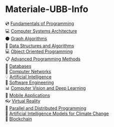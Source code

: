 # Materiale-UBB-Info

:cd: [Fundamentals of Programming](https://github.com/SorinAlexB/Materiale-UBB-Info/tree/data/Fundamentals%20of%20Programming)<br>
:computer: [Computer Systems Architecture](https://github.com/SorinAlexB/Materiale-UBB-Info/tree/data/Computer%20Systems%20Architecture)<br>
:black_circle: [Graph Algorithms](https://github.com/SorinAlexB/Materiale-UBB-Info/tree/data/Graph%20Algorithms/Labs)<br>
:bowling: [Data Structures and Algorithms](https://github.com/SorinAlexB/Materiale-UBB-Info/tree/data/Data%20Structures%20and%20Algorithms)<br>
:computer: [Object Oriented Programming](https://github.com/SorinAlexB/Materiale-UBB-Info/tree/data/Object%20Oriented%20Programming)<br>
:clipboard: [Advanced Programming Methods](https://github.com/SorinAlexB/Materiale-UBB-Info/tree/data/Advanced%20Programming%20Methods)<br>
:roller_coaster: [Databases](https://github.com/SorinAlexB/Materiale-UBB-Info/tree/data/Databases)<br>
:file_folder: [Computer Networks](https://github.com/SorinAlexB/Materiale-UBB-Info/tree/data/Computer%20Networks)<br>
:bulb: [Artificial Intelligence](https://github.com/SorinAlexB/Materiale-UBB-Info/tree/data/Artificial%20Intelligence)<br>
:wrench: [Software Engineering](https://github.com/SorinAlexB/Materiale-UBB-Info/tree/data/Software%20Engineering)<br>
:bar_chart: [Computer Vision and Deep Learning](https://github.com/SorinAlexB/Materiale-UBB-Info/tree/data/Computer%20Vision%20and%20Deep%20Learning)<br>
:iphone: [Mobile Applications](https://github.com/SorinAlexB/Materiale-UBB-Info/tree/data/Mobile%20Applications)<br>
:eyeglasses: [Virtual Reality](https://github.com/SorinAlexB/Materiale-UBB-Info/tree/data/Virtual%20Reality)<br>
:signal_strength: [Parallel and Distributed Programming](https://github.com/SorinAlexB/Materiale-UBB-Info/tree/data/Parallel%20and%20Distributed%20Programming)<br>
:ocean: [Artificial Intelligence Models for Climate Change](https://github.com/SorinAlexB/Materiale-UBB-Info/tree/data/Artificial%20Intelligence%20Models%20for%20Climate%20Change)<br>
:link: [Blockchain](https://github.com/SorinAlexB/Materiale-UBB-Info/tree/data/Blockchain)
